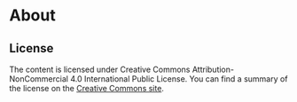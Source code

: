 # About

## License

The content is licensed under Creative Commons Attribution-NonCommercial 4.0
International Public License. You can find a summary of the license on the
[Creative Commons site][CC_BY_NC_4_0].

[CC_BY_NC_4_0]: https://creativecommons.org/licenses/by-nc/4.0/

